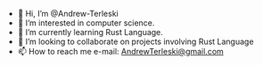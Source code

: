 - 👋 Hi, I’m @Andrew-Terleski
- 👀 I’m interested in computer science.
- 🌱 I’m currently learning Rust Language.
- 💞️ I’m looking to collaborate on projects involving Rust Language
- 📫 How to reach me e-mail: AndrewTerleski@gmail.com

<!---
Andrew-Terleski/Andrew-Terleski is a ✨ special ✨ repository because its `README.md` (this file) appears on your GitHub profile.
You can click the Preview link to take a look at your changes.
--->
